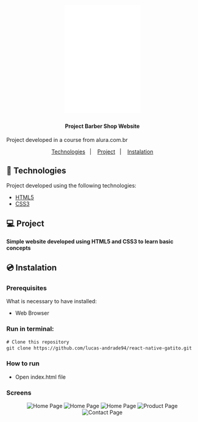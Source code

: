 <h1 align="center">
    <img alt="Barber Shop" title="Barber Shop" src="img/logo-branco.png" width="200px" />
</h1>

<h4 align="center">
  	Project Barber Shop Website
</h4>

<p>Project developed in a course from alura.com.br</p>

<p align="center">
	<a href="#-technologies">Technologies</a>&nbsp;&nbsp;&nbsp;|&nbsp;&nbsp;&nbsp;
	<a href="#-project">Project</a>&nbsp;&nbsp;&nbsp;|&nbsp;&nbsp;&nbsp;
	<a href="#-instalation">Instalation</a>
</p>


## 🤖 Technologies
Project developed using the following technologies:

- [HTML5](https://developer.mozilla.org/en-US/docs/Web/HTML)
- [CSS3](https://developer.mozilla.org/en-US/docs/Web/CSS)


## 💻 Project
**Simple website developed using HTML5 and CSS3 to learn basic concepts**


## 💿 Instalation
### Prerequisites
What is necessary to have installed:
- Web Browser


### Run in terminal:
```
# Clone this repository
git clone https://github.com/lucas-andrade94/react-native-gatito.git
```

### How to run
- Open index.html file


### Screens
<div align="center">
    <img alt="Home Page" title="Home Page" src=".github/screen-1.jpg?raw=true" width="200px" />
    <img alt="Home Page" title="Home Page" src=".github/screen-2.jpg?raw=true" width="200px" />
    <img alt="Home Page" title="Home Page" src=".github/screen-3.jpg?raw=true" width="200px" />
    <img alt="Product Page" title="Product Page" src=".github/screen-4.jpg?raw=true" width="200px" />
    <img alt="Contact Page" title="Contact Page" src=".github/screen-5.jpg?raw=true" width="200px" />
</div>
